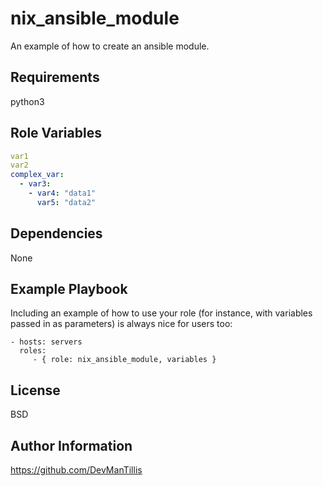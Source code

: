 nix_ansible_module
=========

An example of how to create an ansible module.

Requirements
------------

python3

Role Variables
--------------

```yaml
var1
var2
complex_var:
  - var3:
    - var4: "data1"
      var5: "data2"
```

Dependencies
------------

None

Example Playbook
----------------

Including an example of how to use your role (for instance, with variables passed in as parameters) is always nice for users too:

    - hosts: servers
      roles:
         - { role: nix_ansible_module, variables }

License
-------

BSD

Author Information
------------------

https://github.com/DevManTillis
